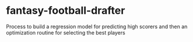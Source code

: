 # fantasy-football-drafter
Process to build a regression model for predicting high scorers and then an optimization routine for selecting the best players
